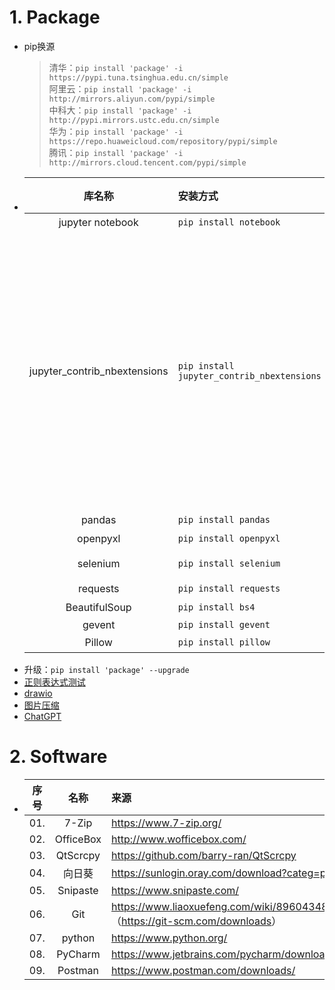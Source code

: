 # 1. Package
- pip换源
    > 清华：`pip install 'package' -i https://pypi.tuna.tsinghua.edu.cn/simple`  
    > 阿里云：`pip install 'package' -i http://mirrors.aliyun.com/pypi/simple`  
    > 中科大：`pip install 'package' -i http://pypi.mirrors.ustc.edu.cn/simple`  
    > 华为：`pip install 'package' -i https://repo.huaweicloud.com/repository/pypi/simple`  
    > 腾讯：`pip install 'package' -i http://mirrors.cloud.tencent.com/pypi/simple`
- |库名称|安装方式|备注|当前版本|
  |:-:|:-|:-|:-:|
  |jupyter notebook|`pip install notebook`|[官网](http://jupyter.org/install)|6.5.4|
  |jupyter_contrib_nbextensions|`pip install jupyter_contrib_nbextensions`|`jupyter contrib nbextension install --user` -> `Hinterland`、`Highlight selected word`、`AddBefore`、`AutoSaveTime`、`Go to Current Running Cells`<br><br>`pip install jupyterthemes` -> `!jt -h` -> `!jt -t chesterish -f roboto -fs 11 -ofs 10 -T -N -kl`<br><br>[官网](https://numpy.org/install/)|0.7.0|
  |pandas|`pip install pandas`|[官网](https://pandas.pydata.org/getting_started.html)|2.0.1|
  |openpyxl|`pip install openpyxl`|[官网](https://openpyxl.readthedocs.io/en/stable/tutorial.html)|3.1.2|
  |selenium|`pip install selenium`|[官网](https://www.selenium.dev/zh-cn/documentation/webdriver/getting_started/)<br>[chromedriver](http://chromedriver.storage.googleapis.com/index.html)|4.9.0|
  |requests|`pip install requests`|[廖雪峰](https://www.liaoxuefeng.com/wiki/1016959663602400/1183249464292448)|2.29.0|
  |BeautifulSoup|`pip install bs4`|[b站教程](https://www.bilibili.com/video/BV1bL4y1V7q1?p=29)|0.0.1|
  |gevent|`pip install gevent`|[csdn](https://blog.csdn.net/qq_45476428/article/details/108782593)|22.10.2|
  |Pillow|`pip install pillow`|[官网](https://pillow.readthedocs.io/en/latest/)|9.5.0|
- 升级：`pip install 'package' --upgrade`
- [正则表达式测试](https://www.whatsmyip.org/regular-expression-tester/)
- [drawio](https://app.diagrams.net/)
- [图片压缩](https://docsmall.com/image-compress)
- [ChatGPT](https://chat.openai.com/chat)

# 2. Software
- |序号|名称|来源|
  |:-:|:-:|:-|
  |01.|7-Zip|<https://www.7-zip.org/>|
  |02.|OfficeBox|<http://www.wofficebox.com/>|
  |03.|QtScrcpy|<https://github.com/barry-ran/QtScrcpy>|
  |04.|向日葵|<https://sunlogin.oray.com/download?categ=personal>|
  |05.|Snipaste|<https://www.snipaste.com/>|
  |06.|Git|<https://www.liaoxuefeng.com/wiki/896043488029600><br>（<https://git-scm.com/downloads>）|
  |07.|python|<https://www.python.org/>|
  |08.|PyCharm|<https://www.jetbrains.com/pycharm/download/#section=windows>|
  |09.|Postman|<https://www.postman.com/downloads/>|